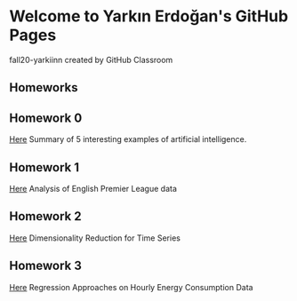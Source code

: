 
# Welcome to Yarkın Erdoğan's GitHub Pages
fall20-yarkiinn created by GitHub Classroom

## Homeworks

## Homework 0
[Here](https://bu-ie-582.github.io/fall20-yarkiinn/files/Example_HW0)  Summary of 5 interesting examples of artificial intelligence.



## Homework 1
[Here](https://bu-ie-582.github.io/fall20-yarkiinn/files/Homework_1.html) Analysis of English Premier League data



## Homework 2
[Here](https://bu-ie-582.github.io/fall20-yarkiinn/files/Homework2.html) Dimensionality Reduction for Time Series


## Homework 3
[Here](https://bu-ie-582.github.io/fall20-yarkiinn/files/Homework3.html) Regression Approaches on Hourly Energy Consumption Data

